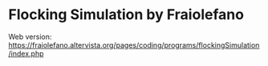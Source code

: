 # Flocking Simulation by Fraiolefano

Web version: https://fraiolefano.altervista.org/pages/coding/programs/flockingSimulation/index.php
